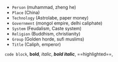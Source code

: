 - `Person` (muhammad, zheng he)
- `Place` (China)
- `Technology` (Astrolabe, paper money)
- `Government` (mongol empire, delhi caliphate)
- `System` (Feudalism, Caste system)
- `Religion` (Buddhism, christianity)
- `Group` (Golden horde, sufi muslims)
- `Title` (Caliph, emperor)

`code block`, **bold**, *italic*, ***bold italic***, ==highlighted==, 
